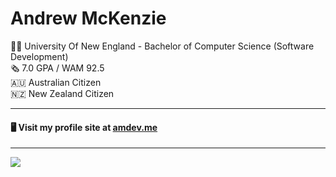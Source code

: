 # Andrew McKenzie
👨‍🎓 University Of New England - Bachelor of Computer Science (Software Development) <br>
🗞️ 7.0 GPA / WAM 92.5 <br>
🇦🇺 Australian Citizen <br>
🇳🇿 New Zealand Citizen <br>

-------
#### 🖥️ Visit my profile site at [amdev.me](https://amdev.me)
-------

<picture>
  <source
    srcset="https://github-readme-stats-l279.vercel.app/api/top-langs/?username=AndyMac124&layout=compact&theme=dark&langs_count=12&size_weight=0.5&count_weight=0.5&hide_border=true&bg_color=00000000"
    media="(prefers-color-scheme: dark)"
  />
  <source
    srcset="https://github-readme-stats-l279.vercel.app/api/top-langs/?username=AndyMac124&layout=compact&langs_count=12&size_weight=0.5&count_weight=0.5&hide_border=true&bg_color=00000000"
    media="(prefers-color-scheme: light), (prefers-color-scheme: no-preference)"
  />
  <img src="https://github-readme-stats-l279.vercel.app/api?username=anuraghazra&show_icons=true" />
</picture>
